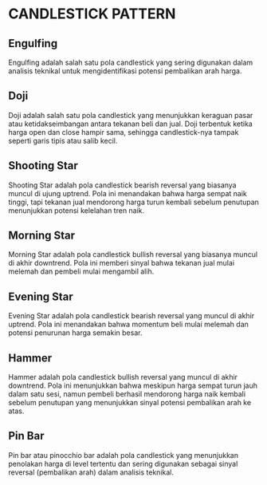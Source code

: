 # CANDLESTICK PATTERN

## Engulfing

Engulfing adalah salah satu pola candlestick yang sering digunakan dalam analisis teknikal untuk mengidentifikasi potensi pembalikan arah harga.

## Doji

Doji adalah salah satu pola candlestick yang menunjukkan keraguan pasar atau ketidakseimbangan antara tekanan beli dan jual. Doji terbentuk ketika harga open dan close hampir sama, sehingga candlestick-nya tampak seperti garis tipis atau salib kecil.

## Shooting Star

Shooting Star adalah pola candlestick bearish reversal yang biasanya muncul di ujung uptrend. Pola ini menandakan bahwa harga sempat naik tinggi, tapi tekanan jual mendorong harga turun kembali sebelum penutupan menunjukkan potensi kelelahan tren naik.

## Morning Star

Morning Star adalah pola candlestick bullish reversal yang biasanya muncul di akhir downtrend. Pola ini memberi sinyal bahwa tekanan jual mulai melemah dan pembeli mulai mengambil alih.

## Evening Star

Evening Star adalah pola candlestick bearish reversal yang muncul di akhir uptrend. Pola ini menandakan bahwa momentum beli mulai melemah dan potensi penurunan harga semakin besar.

## Hammer

Hammer adalah pola candlestick bullish reversal yang muncul di akhir downtrend. Pola ini menunjukkan bahwa meskipun harga sempat turun jauh dalam satu sesi, namun pembeli berhasil mendorong harga naik kembali sebelum penutupan yang menunjukkan sinyal potensi pembalikan arah ke atas.

## Pin Bar

Pin bar atau pinocchio bar adalah pola candlestick yang menunjukkan penolakan harga di level tertentu dan sering digunakan sebagai sinyal reversal (pembalikan arah) dalam analisis teknikal.